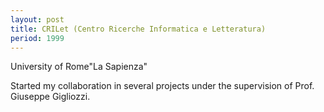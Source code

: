```yaml
---
layout: post
title: CRILet (Centro Ricerche Informatica e Letteratura)
period: 1999
---
```

University of Rome"La Sapienza"

Started my collaboration in several projects under the supervision of Prof. Giuseppe Gigliozzi.

